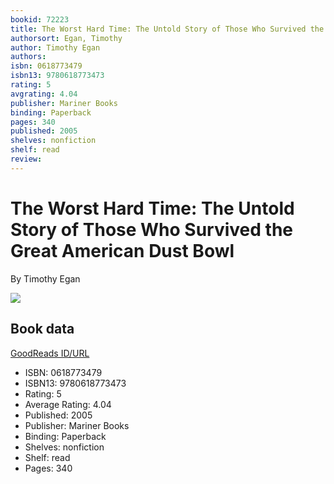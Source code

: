 ```yaml
---
bookid: 72223
title: The Worst Hard Time: The Untold Story of Those Who Survived the Great American Dust Bowl
authorsort: Egan, Timothy
author: Timothy Egan
authors: 
isbn: 0618773479
isbn13: 9780618773473
rating: 5
avgrating: 4.04
publisher: Mariner Books
binding: Paperback
pages: 340
published: 2005
shelves: nonfiction
shelf: read
review: 
---
```


# The Worst Hard Time: The Untold Story of Those Who Survived the Great American Dust Bowl

By Timothy Egan

![](https://i.gr-assets.com/images/S/compressed.photo.goodreads.com/books/1441676713l/72223._SY475_.jpg)

## Book data

[GoodReads ID/URL](https://www.goodreads.com/book/show/72223)

- ISBN: 0618773479
- ISBN13: 9780618773473
- Rating: 5
- Average Rating: 4.04
- Published: 2005
- Publisher: Mariner Books
- Binding: Paperback
- Shelves: nonfiction
- Shelf: read
- Pages: 340

